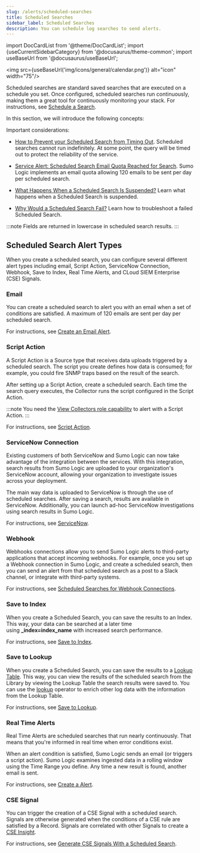 ```yaml
---
slug: /alerts/scheduled-searches
title: Scheduled Searches
sidebar_label: Scheduled Searches
description: You can schedule log searches to send alerts.
---
```


import DocCardList from '@theme/DocCardList';
import {useCurrentSidebarCategory} from '@docusaurus/theme-common';
import useBaseUrl from '@docusaurus/useBaseUrl';

<img src={useBaseUrl('img/icons/general/calendar.png')} alt="icon" width="75"/>

Scheduled searches are standard saved searches that are executed on a schedule you set. Once configured, scheduled searches run continuously, making them a great tool for continuously monitoring your stack. For instructions, see [Schedule a Search](schedule-search.md).

In this section, we will introduce the following concepts:

<DocCardList items={useCurrentSidebarCategory().items}/>

Important considerations:

* [How to Prevent your Scheduled Search from Timing Out](faqs/prevent-scheduled-search-timing-out.md).
    Scheduled searches cannot run indefinitely. At some point, the query will be timed out to protect the reliability of the service.

* [Service Alert: Scheduled Search Email Quota Reached for Search](faqs/service-alerts-scheduled-search-email-quota-reached.md).
    Sumo Logic implements an email quota allowing 120 emails to be sent per day per scheduled search.

* [What Happens When a Scheduled Search Is Suspended?](faqs/suspended-scheduled-search.md)
    Learn what happens when a Scheduled Search is suspended.

* [Why Would a Scheduled Search Fail?](faqs/failed-scheduled-search.md)
    Learn how to troubleshoot a failed Scheduled Search.

:::note
Fields are returned in lowercase in scheduled search results.
:::

## Scheduled Search Alert Types

When you create a scheduled search, you can configure several different alert types including email, Script Action, ServiceNow Connection, Webhook, Save to Index, Real Time Alerts, and CLoud SIEM Enterprise (CSE) Signals.

### Email

You can create a scheduled search to alert you with an email when a set of conditions are satisfied. A maximum of 120 emails are sent per day per scheduled search.

For instructions, see [Create an Email Alert](create-email-alert.md).

### Script Action

A Script Action is a Source type that receives data uploads triggered by a scheduled search. The script you create defines how data is consumed; for example, you could fire SNMP traps based on the result of the search.

After setting up a Script Action, create a scheduled search. Each time the search query executes, the Collector runs the script configured in the Script Action.

:::note
You need the [View Collectors role capability](docs/manage/users-and-roles/roles/role-capabilities.md) to alert with a Script Action.
:::

For instructions, see [Script Action](/docs/send-data/installed-collectors/sources/script-action).

### ServiceNow Connection

Existing customers of both ServiceNow and Sumo Logic can now take advantage of the integration between the services. With this integration, search results from Sumo Logic are uploaded to your organization's ServiceNow account, allowing your organization to investigate issues across your deployment.

The main way data is uploaded to ServiceNow is through the use of scheduled searches. After saving a search, results are available in ServiceNow. Additionally, you can launch ad-hoc ServiceNow investigations using search results in Sumo Logic.

For instructions, see [ServiceNow](/docs/manage/connections-and-integrations/servicenow).

### Webhook

Webhooks connections allow you to send Sumo Logic alerts to third-party applications that accept incoming webhooks. For example, once you set up a Webhook connection in Sumo Logic, and create a scheduled search, then you can send an alert from that scheduled search as a post to a Slack channel, or integrate with third-party systems.

For instructions, see [Scheduled Searches for Webhook Connections](docs/manage/connections-and-integrations/webhook-connections/schedule-searches-webhook-connections.md).

### Save to Index

When you create a Scheduled Search, you can save the results to an Index. This way, your data can be searched at a later time using **\_index=index_name** with increased search performance.

For instructions, see [Save to Index](save-to-index.md).

### Save to Lookup

When you create a Scheduled Search, you can save the results to a [Lookup Table](../../search/lookup-tables/create-a-lookup-table.md). This way, you can view the results of the scheduled search from the Library by viewing the Lookup Table the search results were saved to. You can use the [lookup](../../search/search-query-language/search-operators/lookup.md) operator to enrich other log data with the information from the Lookup Table.

For instructions, see [Save to Lookup](save-to-lookup.md).

### Real Time Alerts

Real Time Alerts are scheduled searches that run nearly continuously. That means that you're informed in real time when error conditions exist.

When an alert condition is satisfied, Sumo Logic sends an email (or triggers a script action). Sumo Logic examines ingested data in a rolling window using the Time Range you define. Any time a new result is found, another email is sent. 

For instructions, see [Create a Alert](create-real-time-alert.md).

### CSE Signal

You can trigger the creation of a CSE Signal with a scheduled search. Signals are otherwise generated when the conditions of a CSE rule are satisfied by a Record. Signals are correlated with other Signals to create a [CSE Insight](../../cse/records-signals-entities-insights/insight-generation-process.md).
 

For instructions, see [Generate CSE Signals With a Scheduled Search](generate-cse-signals-scheduled-search.md).
